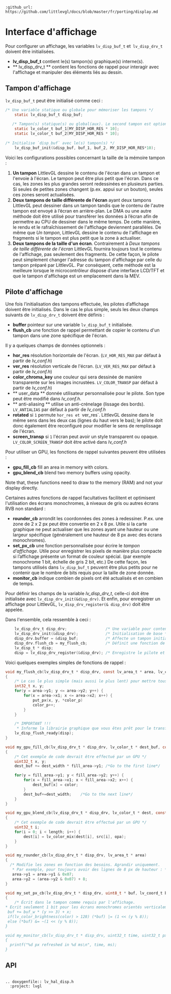 ```eval_rst
:github_url: https://github.com/littlevgl/docs/blob/master/fr/porting/display.md
```
# Interface d'affichage

Pour configurer un affichage, les variables `lv_disp_buf_t` et` lv_disp_drv_t` doivent être initialisées.
- **lv_disp_buf_t** contient le(s) tampon(s) graphique(s) interne(s).
- ** lv_disp_drv_t ** contient les fonctions de rappel pour interagir avec l'affichage et manipuler des éléments liés au dessin.


## Tampon d'affichage

`lv_disp_buf_t` peut être initialisé comme ceci :
```c
/* Une variable statique ou globale pour mémoriser les tampons */
    static lv_disp_buf_t disp_buf;
    
   /* Tampon(s) statique(s) ou global(aux). Le second tampon est optionnel */
    static lv_color_t buf_1[MY_DISP_HOR_RES * 10];
    static lv_color_t buf_2[MY_DISP_HOR_RES * 10];
    
/* Initialise `disp_buf` avec le(s) tampon(s) */
    lv_disp_buf_init(&disp_buf, buf_1, buf_2, MY_DISP_HOR_RES*10);
```

Voici les configurations possibles concernant la taille de la mémoire tampon :
1. **Un tampon** LittlevGL dessine le contenu de l'écran dans un tampon et l'envoie à l'écran.
Le tampon peut être plus petit que l'écran. Dans ce cas, les zones les plus grandes seront redessinées en plusieurs parties.
Si seules de petites zones changent (p.ex. appui sur un bouton), seules ces zones seront actualisées.
2. **Deux tampons de taille différente de l'écran** ayant deux tampons LittlevGL peut dessiner dans un tampon tandis que le contenu de l'autre tampon est envoyé à l’écran en arrière-plan.
Le DMA ou une autre méthode doit être utilisé pour transférer les données à l’écran afin de permettre au CPU de dessiner dans le même temps.
De cette manière, le rendu et le rafraîchissement de l'affichage deviennent parallèles.
De même que *Un tampon*, LittlevGL dessine le contenu de l'affichage en fragments si le tampon est plus petit que la zone à actualiser.
3. **Deux tampons de la taille d'un écran**.
Contrairement à *Deux tampons de taille différente de l'écran* LittlevGL fournira toujours tout le contenu de l'affichage, pas seulement des fragments.
De cette façon, le pilote peut simplement changer l'adresse du tampon d'affichage par celle du tampon préparé par LittlevGL.
Par conséquent, cette méthode est la meilleure lorsque le microcontrôleur dispose d’une interface LCD/TFT et que le tampon d'affichage est un emplacement dans la MEV.


## Pilote d'affichage

Une fois l’initialisation des tampons effectuée, les pilotes d’affichage doivent être initialisés. Dans le cas le plus simple, seuls les deux champs suivants de `lv_disp_drv_t` doivent être définis :
- **buffer** pointeur sur une variable `lv_disp_buf_t` initialisée.
- **flush_cb** une fonction de rappel permettant de copier le contenu d'un tampon dans une zone spécifique de l'écran.

Il y a quelques champs de données optionnels :
- **hor_res** résolution horizontale de l'écran. (`LV_HOR_RES_MAX` par défaut à partir de *lv_conf.h*)
- **ver_res** résolution verticale de l'écran. (`LV_VER_RES_MAX` par défaut à partir de *lv_conf.h*)
- **color_chroma_key** une couleur qui sera dessinée de manière transparente sur les images incrustées. `LV_COLOR_TRANSP` par défaut à partir de *lv_conf.h*)
- ** user_data ** donnée utilisateur personnalisée pour le pilote. Son type peut être modifié dans *lv_conf.h*.
- ** anti-aliasing ** utilise un anti-crénelage  (lissage des bords). `LV_ANTIALIAS` par défaut à partir de *lv_conf.h*
- **rotated** si `1` permute `hor_res et `ver_res`. LittlevGL dessine dans le même sens dans les deux cas (lignes du haut vers le bas); le pilote doit donc également être reconfiguré pour modifier le sens de remplissage de l'écran.
- **screen_transp** si `1` l'écran peut avoir un style transparent ou opaque. `LV_COLOR_SCREEN_TRANSP` doit être activé dans *lv_conf.h*

Pour utiliser un GPU, les fonctions de rappel suivantes peuvent être utilisées :
- **gpu_fill_cb** fill an area in memory with colors. 
- **gpu_blend_cb** blend two memory buffers using opacity.

Note that, these functions need to draw to the memory (RAM) and not your display directly. 
 
Certaines autres fonctions de rappel facultatives facilitent et optimisent l'utilisation des écrans monochromes, à niveaux de gris ou autres écrans RVB non standard :
- **rounder_cb** arrondit les coordonnées des zones à redessiner. P.ex. une zone de 2 x 2 px peut être convertie en 2 x 8 px.
Utile si la carte graphique ne peut actualiser que les zones ayant une hauteur ou une largeur spécifique (généralement une hauteur de 8 px avec des écrans monochromes).
- **set_px_cb** une fonction personnalisée pour écrire le *tampon d’affichage*.
Utile pour enregistrer les pixels de manière plus compacte si l’affichage présente un format de couleur spécial. (par exemple monochrome 1 bit, échelle de gris 2 bit, etc.)
De cette façon, les tampons utilisés dans `lv_disp_buf_t` peuvent être plus petits pour ne contenir que le nombre de bits requis pour la taille de zone donnée.
- **monitor_cb** indique combien de pixels ont été actualisés et en combien de temps.

Pour définir les champs de la variable *lv_disp_drv_t*, celle-ci doit être initialisée avec `lv_disp_drv_init(&disp_drv)`.
Et enfin, pour enregistrer un affichage pour LittlevGL, `lv_disp_drv_register(& disp_drv)` doit être appelée.

Dans l'ensemble, cela ressemble à ceci :
```c
    lv_disp_drv_t disp_drv;                 /* Une variable pour contenir les pilotes. Peut être une variable locale */
    lv_disp_drv_init(&disp_drv);            /* Initialisation de base */
    disp_drv.buffer = &disp_buf;            /* Affecte un tampon initialisé */
    disp_drv.flush_cb = my_flush_cb;        /* Définit une fonction de rappel pour dessiner à l'écran */
    lv_disp_t * disp;
    disp = lv_disp_drv_register(&disp_drv); /* Enregistre le pilote et sauvegarde les objets d'affichage créés */
```

Voici quelques exemples simples de fonctions de  rappel :
```c
void my_flush_cb(lv_disp_drv_t * disp_drv, const lv_area_t * area, lv_color_t * color_p)
{
    /* Le cas le plus simple (mais aussi le plus lent) pour mettre tous les pixels à l'écran un par un */
    int32_t x, y;
    for(y = area->y1; y <= area->y2; y++) {
        for(x = area->x1; x <= area->x2; x++) {
            put_px(x, y, *color_p)
            color_p++;
        }
    }

    /* IMPORTANT !!!
     * Informe la librairie graphique que vous êtes prêt pour le transfert */
    lv_disp_flush_ready(disp);
}

void my_gpu_fill_cb(lv_disp_drv_t * disp_drv, lv_color_t * dest_buf, const lv_area_t * dest_area, const lv_area_t * fill_area, lv_color_t color);
{
    /* Cet exemple de code devrait être effectué par un GPU */
    uint32_t x, y;
    dest_buf += dest_width * fill_area->y1; /*Go to the first line*/

    for(y = fill_area->y1; y < fill_area->y2; y++) {
        for(x = fill_area->x1; x < fill_area->x2; x++) {
            dest_buf[x] = color;
        }
        dest_buf+=dest_width;    /*Go to the next line*/
    }
}

void my_gpu_blend_cb(lv_disp_drv_t * disp_drv, lv_color_t * dest, const lv_color_t * src, uint32_t length, lv_opa_t opa)
{
    /* Cet exemple de code devrait être effectué par un GPU */
    uint32_t i;
    for(i = 0; i < length; i++) {
        dest[i] = lv_color_mix(dest[i], src[i], opa);
    }
}

void my_rounder_cb(lv_disp_drv_t * disp_drv, lv_area_t * area)
{
  /* Modifie les zones en fonction des besoins. Agrandir uniquement.
   * Par exemple, pour toujours avoir des lignes de 8 px de hauteur : */
   area->y1 = area->y1 & 0x07;
   area->y2 = (area->y2 & 0x07) + 8; 
}

void my_set_px_cb(lv_disp_drv_t * disp_drv, uint8_t * buf, lv_coord_t buf_w, lv_coord_t x, lv_coord_t y, lv_color_t color, lv_opa_t opa)
{
    /* Écrit dans le tampon comme requis par l'affichage. 
* Ecrit seulement 1 bit pour les écrans monochromes orientés verticalement : * /
 buf += buf_w * (y >> 3) + x;
 if(lv_color_brightness(color) > 128) (*buf) |= (1 << (y % 8));
 else (*buf) &= ~(1 << (y % 8));
}

void my_monitor_cb(lv_disp_drv_t * disp_drv, uint32_t time, uint32_t px)
{
  printf("%d px refreshed in %d ms\n", time, ms);
}
```

## API 

```eval_rst

.. doxygenfile:: lv_hal_disp.h
  :project: lvgl
        
```

